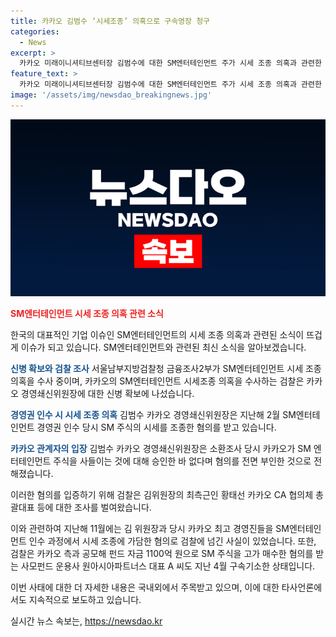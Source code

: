 ```yaml
---
title: 카카오 김범수 ‘시세조종’ 의혹으로 구속영장 청구
categories:
  - News
excerpt: >
  카카오 미래이니셔티브센터장 김범수에 대한 SM엔터테인먼트 주가 시세 조종 의혹과 관련한 검찰 수사 소식이 전해졌다. 카카오의 SM엔터테인먼트 시세조종 의혹을 수사하는 검찰이 김범수 카카오 경영쇄신위원장에 대한 신병 확보에 나섰다. 이에 대한 구체적 내용과 관련된 최근 사건들에 대한 소개와 수사 과정이 진행 중에 있다. 
feature_text: >
  카카오 미래이니셔티브센터장 김범수에 대한 SM엔터테인먼트 주가 시세 조종 의혹과 관련한 검찰 수사 소식이 전해졌다. 카카오의 SM엔터테인먼트 시세조종 의혹을 수사하는 검찰이 김범수 카카오 경영쇄신위원장에 대한 신병 확보에 나섰다. 이에 대한 구체적 내용과 관련된 최근 사건들에 대한 소개와 수사 과정이 진행 중에 있다. 
image: '/assets/img/newsdao_breakingnews.jpg'
---
```


<p><img src="/assets/img/newsdao_breakingnews.jpg" alt="implanttips 속보" /></p>

<p><b><span style="color: #ee2323;">SM엔터테인먼트 시세 조종 의혹 관련 소식</span></b></p>

<p>한국의 대표적인 기업 이슈인 SM엔터테인먼트의 시세 조종 의혹과 관련된 소식이 뜨겁게 이슈가 되고 있습니다. SM엔터테인먼트와 관련된 최신 소식을 알아보겠습니다.</p>

<p><b><span style="color: #1a5490;">신병 확보와 검찰 조사</span></b>
서울남부지방검찰청 금융조사2부가 SM엔터테인먼트 시세 조종 의혹을 수사 중이며, 카카오의 SM엔터테인먼트 시세조종 의혹을 수사하는 검찰은 카카오 경영쇄신위원장에 대한 신병 확보에 나섰습니다.</p>

<p><b><span style="color: #1a5490;">경영권 인수 시 시세 조종 의혹</span></b>
김범수 카카오 경영쇄신위원장은 지난해 2월 SM엔터테인먼트 경영권 인수 당시 SM 주식의 시세를 조종한 혐의를 받고 있습니다.</p>

<p><b><span style="color: #1a5490;">카카오 관계자의 입장</span></b>
김범수 카카오 경영쇄신위원장은 소환조사 당시 카카오가 SM 엔터테인먼트 주식을 사들이는 것에 대해 승인한 바 없다며 혐의를 전면 부인한 것으로 전해졌습니다.</p>

<p>이러한 혐의를 입증하기 위해 검찰은 김위원장의 최측근인 황태선 카카오 CA 협의체 총괄대표 등에 대한 조사를 벌여왔습니다.</p>

<p>이와 관련하여 지난해 11월에는 김 위원장과 당시 카카오 최고 경영진들을 SM엔터테인먼트 인수 과정에서 시세 조종에 가담한 혐의로 검찰에 넘긴 사실이 있었습니다. 또한, 검찰은 카카오 측과 공모해 펀드 자금 1100억 원으로 SM 주식을 고가 매수한 혐의를 받는 사모펀드 운용사 원아시아파트너스 대표 A 씨도 지난 4월 구속기소한 상태입니다. </p>

<p>이번 사태에 대한 더 자세한 내용은 국내외에서 주목받고 있으며, 이에 대한 타사언론에서도 지속적으로 보도하고 있습니다.</p>
실시간 뉴스 속보는, <a href="https://newsdao.kr" rel="dofollow">https://newsdao.kr</a>


